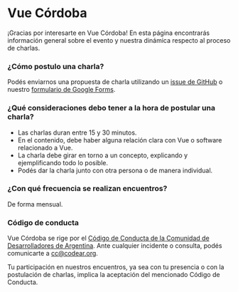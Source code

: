 # Vue Córdoba

¡Gracias por interesarte en Vue Córdoba! En esta página encontrarás información general sobre el evento y nuestra dinámica respecto al proceso de charlas.

### ¿Cómo postulo una charla?

Podés enviarnos una propuesta de charla utilizando un [issue de GitHub](https://github.com/SomosCodear/VueCordoba/issues/new?assignees=joelalejandro%2C+selenel21%2C+jnfrati&labels=charla%2C+a+revisar&template=propuesta-de-charla.md&title=%5BCharla%5D) o nuestro [formulario de Google Forms]().

### ¿Qué consideraciones debo tener a la hora de postular una charla?

- Las charlas duran entre 15 y 30 minutos.
- En el contenido, debe haber alguna relación clara con Vue o software relacionado a Vue.
- La charla debe girar en torno a un concepto, explicando y ejemplificando todo lo posible.
- Podés dar la charla junto con otra persona o de manera individual.

### ¿Con qué frecuencia se realizan encuentros?

De forma mensual.

### Código de conducta

Vue Córdoba se rige por el [Código de Conducta de la Comunidad de Desarrolladores de Argentina](https://codear.org/coc). Ante cualquier incidente o consulta, podés comunicarte a [cc@codear.org](mailto:cc@codear.org).

Tu participación en nuestros encuentros, ya sea con tu presencia o con la postulación de charlas, implica la aceptación del mencionado Código de Conducta.
